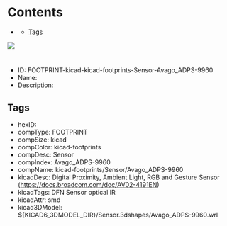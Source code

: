 



Contents
========

* [](#)
	* [Tags](#tags)
  
![][im]
# 

- ID: FOOTPRINT-kicad-kicad-footprints-Sensor-Avago_ADPS-9960
- Name: 
- Description: 

## Tags

- hexID: 
- oompType: FOOTPRINT
- oompSize: kicad
- oompColor: kicad-footprints
- oompDesc: Sensor
- oompIndex: Avago_ADPS-9960
- oompName: kicad-footprints/Sensor/Avago_ADPS-9960
- kicadDesc: Digital Proximity, Ambient Light, RGB and Gesture Sensor (https://docs.broadcom.com/doc/AV02-4191EN)
- kicadTags: DFN Sensor optical IR
- kicadAttr: smd
- kicad3DModel: ${KICAD6_3DMODEL_DIR}/Sensor.3dshapes/Avago_ADPS-9960.wrl



[im]: image.png

